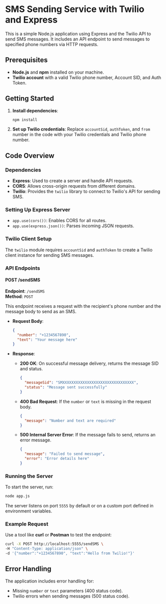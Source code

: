 # SMS Sending Service with Twilio and Express

This is a simple Node.js application using Express and the Twilio API to send SMS messages. It includes an API endpoint to send messages to specified phone numbers via HTTP requests.

## Prerequisites

- **Node.js** and **npm** installed on your machine.
- **Twilio account** with a valid Twilio phone number, Account SID, and Auth Token.

## Getting Started

1. **Install dependencies**:

   ```bash
   npm install
   ```

2. **Set up Twilio credentials**:
   Replace `accountSid`, `authToken`, and `from` number in the code with your Twilio credentials and Twilio phone number.

## Code Overview

### Dependencies

- **Express**: Used to create a server and handle API requests.
- **CORS**: Allows cross-origin requests from different domains.
- **Twilio**: Provides the `twilio` library to connect to Twilio's API for sending SMS.

### Setting Up Express Server

- `app.use(cors())`: Enables CORS for all routes.
- `app.use(express.json())`: Parses incoming JSON requests.

### Twilio Client Setup

The `twilio` module requires `accountSid` and `authToken` to create a Twilio client instance for sending SMS messages.

### API Endpoints

#### POST /sendSMS

**Endpoint**: `/sendSMS`  
**Method**: `POST`

This endpoint receives a request with the recipient's phone number and the message body to send as an SMS.

- **Request Body**:

  ```json
  {
    "number": "+1234567890",
    "text": "Your message here"
  }
  ```

- **Response**:

  - **200 OK**: On successful message delivery, returns the message SID and status.

    ```json
    {
      "messageSid": "SMXXXXXXXXXXXXXXXXXXXXXXXXXXXXXXXX",
      "status": "Message sent successfully"
    }
    ```

  - **400 Bad Request**: If the `number` or `text` is missing in the request body.

    ```json
    {
      "message": "Number and text are required"
    }
    ```

  - **500 Internal Server Error**: If the message fails to send, returns an error message.

    ```json
    {
      "message": "Failed to send message",
      "error": "Error details here"
    }
    ```

### Running the Server

To start the server, run:

```bash
node app.js
```

The server listens on port `5555` by default or on a custom port defined in environment variables.

### Example Request

Use a tool like **curl** or **Postman** to test the endpoint:

```bash
curl -X POST http://localhost:5555/sendSMS \
-H "Content-Type: application/json" \
-d '{"number":"+1234567890", "text":"Hello from Twilio!"}'
```

## Error Handling

The application includes error handling for:

- Missing `number` or `text` parameters (400 status code).
- Twilio errors when sending messages (500 status code).
